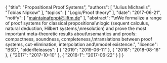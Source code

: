 {
    "title": "Propositional Proof Systems",
    "authors": [
        "Julius Michaelis",
        "Tobias Nipkow"
    ],
    "topics": [
        "Logic/Proof theory"
    ],
    "date": "2017-06-21",
    "notify": [
        "maintainafpppt@liftm.de"
    ],
    "abstract": "\nWe formalize a range of proof systems for classical propositional\nlogic (sequent calculus, natural deduction, Hilbert systems,\nresolution) and prove the most important meta-theoretic results about\nsemantics and proofs: compactness, soundness, completeness,\ntranslations between proof systems, cut-elimination, interpolation and\nmodel existence.",
    "licence": "BSD",
    "olderReleases": [
        {
            "2019": "2019-06-11"
        },
        {
            "2018": "2018-08-16"
        },
        {
            "2017": "2017-10-10"
        },
        {
            "2016-1": "2017-06-22"
        }
    ]
}
